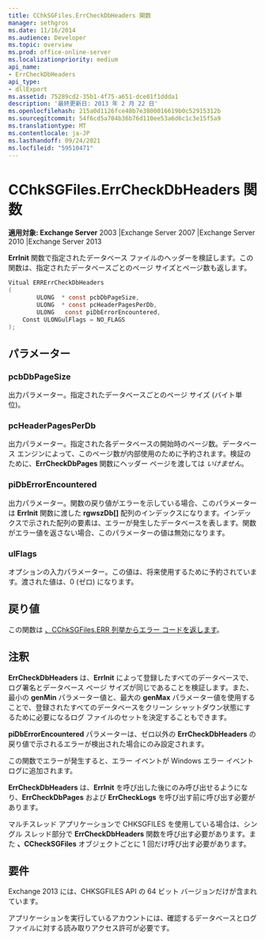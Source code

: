 ```yaml
---
title: CChkSGFiles.ErrCheckDbHeaders 関数
manager: sethgros
ms.date: 11/16/2014
ms.audience: Developer
ms.topic: overview
ms.prod: office-online-server
ms.localizationpriority: medium
api_name:
- ErrCheckDbHeaders
api_type:
- dllExport
ms.assetid: 75289cd2-35b1-4f75-a651-dce01f1ddda1
description: '最終更新日: 2013 年 2 月 22 日'
ms.openlocfilehash: 215a0d1126fce48b7e3800016619b0c52915312b
ms.sourcegitcommit: 54f6cd5a704b36b76d110ee53a6d6c1c3e15f5a9
ms.translationtype: MT
ms.contentlocale: ja-JP
ms.lasthandoff: 09/24/2021
ms.locfileid: "59510471"
---
```

# <a name="cchksgfileserrcheckdbheaders-function"></a>CChkSGFiles.ErrCheckDbHeaders 関数

**適用対象: Exchange Server** 2003 |Exchange Server 2007 |Exchange Server 2010 |Exchange Server 2013 
  
**ErrInit** 関数で指定されたデータベース ファイルのヘッダーを検証します。この関数は、指定されたデータベースごとのページ サイズとページ数も返します。 
  
```cs
Vitual ERRErrCheckDbHeaders  
(
        ULONG  * const pcbDbPageSize,
        ULONG  * const pcHeaderPagesPerDb,
        ULONG   const piDbErrorEncountered,
    Const ULONGulFlags = NO_FLAGS
);

```

## <a name="parameters"></a>パラメーター

### <a name="pcbdbpagesize"></a>pcbDbPageSize 
  
出力パラメーター。指定されたデータベースごとのページ サイズ (バイト単位)。
    
### <a name="pcheaderpagesperdb"></a>pcHeaderPagesPerDb 
  
出力パラメーター。指定された各データベースの開始時のページ数。データベース エンジンによって、このページ数が内部使用のために予約されます。検証のために、**ErrCheckDbPages** 関数にヘッダー ページを渡しては *いけません*。 
    
### <a name="pidberrorencountered"></a>piDbErrorEncountered
  
出力パラメーター。関数の戻り値がエラーを示している場合、このパラメーターは **ErrInit** 関数に渡した **rgwszDb[]** 配列のインデックスになります。インデックスで示された配列の要素は、エラーが発生したデータベースを表します。関数がエラー値を返さない場合、このパラメーターの値は無効になります。 
    
### <a name="ulflags"></a>ulFlags 
  
オプションの入力パラメーター。この値は、将来使用するために予約されています。渡された値は、0 (ゼロ) になります。
    
## <a name="return-value"></a>戻り値

この関数は [、CChkSGFiles.ERR 列挙からエラー コードを返します](cchksgfiles-err-enumeration.md)。
  
## <a name="remarks"></a>注釈

**ErrCheckDbHeaders** は、**ErrInit** によって登録したすべてのデータベースで、ログ署名とデータベース ページ サイズが同じであることを検証します。また、最小の **genMin** パラメーター値と、最大の **genMax** パラメーター値を使用することで、登録されたすべてのデータベースをクリーン シャットダウン状態にするために必要になるログ ファイルのセットを決定することもできます。 
  
**piDbErrorEncountered** パラメーターは、ゼロ以外の **ErrCheckDbHeaders** の戻り値で示されるエラーが検出された場合にのみ設定されます。 
  
この関数でエラーが発生すると、エラー イベントが Windows エラー イベント ログに追加されます。
  
**ErrCheckDbHeaders** は、**ErrInit** を呼び出した後にのみ呼び出せるようになり、**ErrCheckDbPages** および **ErrCheckLogs** を呼び出す前に呼び出す必要があります。
  
マルチスレッド アプリケーションで CHKSGFILES を使用している場合は、シングル スレッド部分で **ErrCheckDbHeaders** 関数を呼び出す必要があります。また **、CCheckSGFiles** オブジェクトごとに 1 回だけ呼び出す必要があります。 
  
## <a name="requirements"></a>要件

Exchange 2013 には、CHKSGFILES API の 64 ビット バージョンだけが含まれています。
  
アプリケーションを実行しているアカウントには、確認するデータベースとログ ファイルに対する読み取りアクセス許可が必要です。
  

